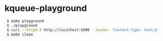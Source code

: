 # kqueue-playground

```bash
 $ make playground
 $ ./playground
 $ curl --http0.9 http://localhost:5000 --header 'Content-Type: text/plain' --data-raw 'foobar' 
 $ make clean
```
